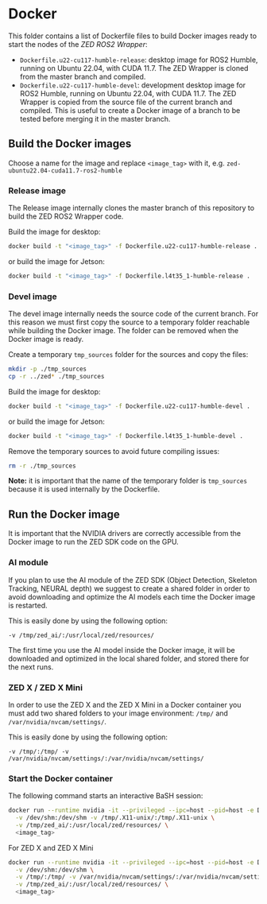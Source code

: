 # Docker

This folder contains a list of Dockerfile files to build Docker images ready to start the nodes of the *ZED ROS2 Wrapper*:

* `Dockerfile.u22-cu117-humble-release`: desktop image for ROS2 Humble, running on Ubuntu 22.04, with CUDA 11.7. The ZED Wrapper is cloned from the master branch and compiled.
* `Dockerfile.u22-cu117-humble-devel`: development desktop image for ROS2 Humble, running on Ubuntu 22.04, with CUDA 11.7. The ZED Wrapper is copied from the source file of the current branch and compiled. This is useful to create a Docker image of a branch to be tested before merging it in the master branch.

## Build the Docker images

Choose a name for the image and replace `<image_tag>` with it, e.g. `zed-ubuntu22.04-cuda11.7-ros2-humble`

### Release image

The Release image internally clones the master branch of this repository to build the ZED ROS2 Wrapper code.

Build the image for desktop:
```bash
docker build -t "<image_tag>" -f Dockerfile.u22-cu117-humble-release .
```

or build the image for Jetson:

```bash
docker build -t "<image_tag>" -f Dockerfile.l4t35_1-humble-release .
```

### Devel image

The devel image internally needs the source code of the current branch. For this reason we must first copy the source to a temporary folder reachable while building the Docker image. The folder can be removed when the Docker image is ready.

Create a temporary `tmp_sources` folder for the sources and copy the files:

```bash
mkdir -p ./tmp_sources
cp -r ../zed* ./tmp_sources
```

Build the image for desktop:

```bash
docker build -t "<image_tag>" -f Dockerfile.u22-cu117-humble-devel .
```

or build the image for Jetson:

```bash
docker build -t "<image_tag>" -f Dockerfile.l4t35_1-humble-devel .
```

Remove the temporary sources to avoid future compiling issues:

```bash
rm -r ./tmp_sources
```

**Note:** it is important that the name of the temporary folder is `tmp_sources` because it is used internally by the Dockerfile.

## Run the Docker image

It is important that the NVIDIA drivers are correctly accessible from the Docker image to run the ZED SDK code on the GPU.

### AI module
If you plan to use the AI module of the ZED SDK (Object Detection, Skeleton Tracking, NEURAL depth) we suggest to create
a shared folder in order to avoid downloading and optimize the AI models each time the Docker image is restarted.

This is easily done by using the following option:

    -v /tmp/zed_ai/:/usr/local/zed/resources/

The first time you use the AI model inside the Docker image, it will be downloaded and optimized in the local shared folder, and stored there for the next runs.

### ZED X / ZED X Mini

In order to use the ZED X and the ZED X Mini in a Docker container you must add two shared folders to your image environment: `/tmp/` and `/var/nvidia/nvcam/settings/`.

This is easily done by using the following option:

    -v /tmp/:/tmp/ -v /var/nvidia/nvcam/settings/:/var/nvidia/nvcam/settings/

### Start the Docker container

The following command starts an interactive BaSH session:

```bash
docker run --runtime nvidia -it --privileged --ipc=host --pid=host -e DISPLAY \
  -v /dev/shm:/dev/shm -v /tmp/.X11-unix/:/tmp/.X11-unix \
  -v /tmp/zed_ai/:/usr/local/zed/resources/ \
  <image_tag>
```

For ZED X and ZED X Mini

```bash
docker run --runtime nvidia -it --privileged --ipc=host --pid=host -e DISPLAY \
  -v /dev/shm:/dev/shm \
  -v /tmp/:/tmp/ -v /var/nvidia/nvcam/settings/:/var/nvidia/nvcam/settings/ \
  -v /tmp/zed_ai/:/usr/local/zed/resources/ \
  <image_tag>
```
